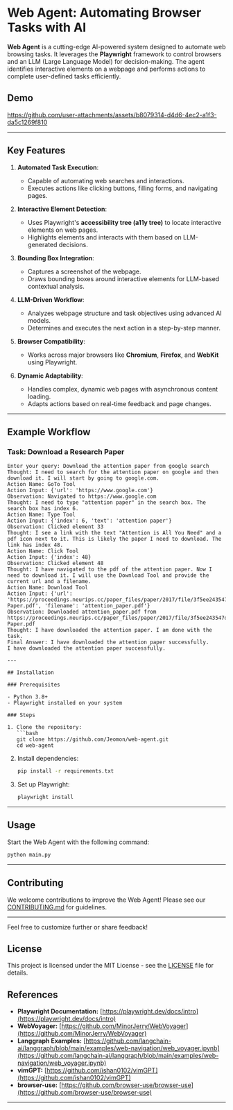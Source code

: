 # Web Agent: Automating Browser Tasks with AI

**Web Agent** is a cutting-edge AI-powered system designed to automate web browsing tasks. It leverages the **Playwright** framework to control browsers and an LLM (Large Language Model) for decision-making. The agent identifies interactive elements on a webpage and performs actions to complete user-defined tasks efficiently.

## Demo
https://github.com/user-attachments/assets/b8079314-d4d6-4ec2-a1f3-da5c1269f810

---

## Key Features

1. **Automated Task Execution**: 
   - Capable of automating web searches and interactions.
   - Executes actions like clicking buttons, filling forms, and navigating pages.

2. **Interactive Element Detection**: 
   - Uses Playwright's **accessibility tree (a11y tree)** to locate interactive elements on web pages.
   - Highlights elements and interacts with them based on LLM-generated decisions.

3. **Bounding Box Integration**: 
   - Captures a screenshot of the webpage.
   - Draws bounding boxes around interactive elements for LLM-based contextual analysis.

4. **LLM-Driven Workflow**: 
   - Analyzes webpage structure and task objectives using advanced AI models.
   - Determines and executes the next action in a step-by-step manner.

5. **Browser Compatibility**: 
   - Works across major browsers like **Chromium**, **Firefox**, and **WebKit** using Playwright.

6. **Dynamic Adaptability**: 
   - Handles complex, dynamic web pages with asynchronous content loading.
   - Adapts actions based on real-time feedback and page changes.

---

## Example Workflow

### Task: Download a Research Paper

```plaintext
Enter your query: Download the attention paper from google search                             
Thought: I need to search for the attention paper on google and then download it. I will start by going to google.com.
Action Name: GoTo Tool
Action Input: {'url': 'https://www.google.com'}
Observation: Navigated to https://www.google.com
Thought: I need to type "attention paper" in the search box. The search box has index 6.
Action Name: Type Tool
Action Input: {'index': 6, 'text': 'attention paper'}
Observation: Clicked element 33
Thought: I see a link with the text "Attention is All You Need" and a pdf icon next to it. This is likely the paper I need to download. The link has index 48.
Action Name: Click Tool
Action Input: {'index': 48}
Observation: Clicked element 48
Thought: I have navigated to the pdf of the attention paper. Now I need to download it. I will use the Download Tool and provide the current url and a filename.
Action Name: Download Tool
Action Input: {'url': 'https://proceedings.neurips.cc/paper_files/paper/2017/file/3f5ee243547dee91fbd053c1c4a845aa-Paper.pdf', 'filename': 'attention_paper.pdf'}
Observation: Downloaded attention_paper.pdf from https://proceedings.neurips.cc/paper_files/paper/2017/file/3f5ee243547dee91fbd053c1c4a845aa-Paper.pdf
Thought: I have downloaded the attention paper. I am done with the task.
Final Answer: I have downloaded the attention paper successfully.
I have downloaded the attention paper successfully.

---

## Installation

### Prerequisites

- Python 3.8+
- Playwright installed on your system

### Steps

1. Clone the repository:
   ```bash
   git clone https://github.com/Jeomon/web-agent.git
   cd web-agent
   ```

2. Install dependencies:
   ```bash
   pip install -r requirements.txt
   ```

3. Set up Playwright:
   ```bash
   playwright install
   ```

---

## Usage

Start the Web Agent with the following command:

```bash
python main.py
```

---

## Contributing

We welcome contributions to improve the Web Agent! Please see our [CONTRIBUTING.md](CONTRIBUTING.md) for guidelines.

---

Feel free to customize further or share feedback!

## License

This project is licensed under the MIT License - see the [LICENSE](LICENSE) file for details.

## References

- **Playwright Documentation:** [https://playwright.dev/docs/intro](https://playwright.dev/docs/intro)
- **WebVoyager:** [https://github.com/MinorJerry/WebVoyager](https://github.com/MinorJerry/WebVoyager)
- **Langgraph Examples:** [https://github.com/langchain-ai/langgraph/blob/main/examples/web-navigation/web_voyager.ipynb](https://github.com/langchain-ai/langgraph/blob/main/examples/web-navigation/web_voyager.ipynb)
- **vimGPT:** [https://github.com/ishan0102/vimGPT](https://github.com/ishan0102/vimGPT)
- **browser-use:** [https://github.com/browser-use/browser-use](https://github.com/browser-use/browser-use)

---